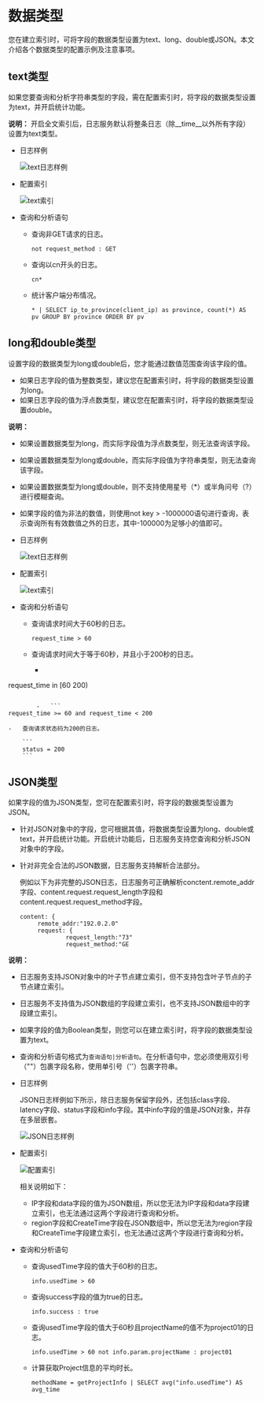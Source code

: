 # 数据类型

您在建立索引时，可将字段的数据类型设置为text、long、double或JSON。本文介绍各个数据类型的配置示例及注意事项。

## text类型

如果您要查询和分析字符串类型的字段，需在配置索引时，将字段的数据类型设置为text，并开启统计功能。

**说明：** 开启全文索引后，日志服务默认将整条日志（除\_\_time\_\_以外所有字段）设置为text类型。

-   日志样例

    ![text日志样例](https://static-aliyun-doc.oss-accelerate.aliyuncs.com/assets/img/zh-CN/5425769161/p237753.png)

-   配置索引

    ![text索引](https://static-aliyun-doc.oss-accelerate.aliyuncs.com/assets/img/zh-CN/9871522161/p237450.png)

-   查询和分析语句
    -   查询非GET请求的日志。

        ```
        not request_method : GET
        ```

    -   查询以cn开头的日志。

        ```
        cn*
        ```

    -   统计客户端分布情况。

        ```
        * | SELECT ip_to_province(client_ip) as province, count(*) AS pv GROUP BY province ORDER BY pv
        ```


## long和double类型

设置字段的数据类型为long或double后，您才能通过数值范围查询该字段的值。

-   如果日志字段的值为整数类型，建议您在配置索引时，将字段的数据类型设置为long。
-   如果日志字段的值为浮点数类型，建议您在配置索引时，将字段的数据类型设置double。

**说明：**

-   如果设置数据类型为long，而实际字段值为浮点数类型，则无法查询该字段。
-   如果设置数据类型为long或double，而实际字段值为字符串类型，则无法查询该字段。
-   如果设置数据类型为long或double，则不支持使用星号（\*）或半角问号（?）进行模糊查询。
-   如果字段的值为非法的数值，则使用not key \> -1000000语句进行查询，表示查询所有有效数值之外的日志，其中-100000为足够小的值即可。

-   日志样例

    ![text日志样例](https://static-aliyun-doc.oss-accelerate.aliyuncs.com/assets/img/zh-CN/5425769161/p237753.png)

-   配置索引

    ![text索引](https://static-aliyun-doc.oss-accelerate.aliyuncs.com/assets/img/zh-CN/9871522161/p237450.png)

-   查询和分析语句
    -   查询请求时间大于60秒的日志。

        ```
        request_time > 60
        ```

    -   查询请求时间大于等于60秒，并且小于200秒的日志。
        -   ```
request_time in [60 200)
```

        -   ```
request_time >= 60 and request_time < 200
```

    -   查询请求状态码为200的日志。

        ```
        status = 200
        ```


## JSON类型

如果字段的值为JSON类型，您可在配置索引时，将字段的数据类型设置为JSON。

-   针对JSON对象中的字段，您可根据其值，将数据类型设置为long、double或text，并开启统计功能。开启统计功能后，日志服务支持您查询和分析JSON对象中的字段。
-   针对非完全合法的JSON数据，日志服务支持解析合法部分。

    例如以下为非完整的JSON日志，日志服务可正确解析conctent.remote\_addr字段、content.request.request\_length字段和content.request.request\_method字段。

    ```
    content: {
         remote_addr:"192.0.2.0"
         request: {
                 request_length:"73"
                 request_method:"GE
    ```


**说明：**

-   日志服务支持JSON对象中的叶子节点建立索引，但不支持包含叶子节点的子节点建立索引。
-   日志服务不支持值为JSON数组的字段建立索引，也不支持JSON数组中的字段建立索引。
-   如果字段的值为Boolean类型，则您可以在建立索引时，将字段的数据类型设置为text。
-   查询和分析语句格式为`查询语句|分析语句`。在分析语句中，您必须使用双引号（""）包裹字段名称，使用单引号（''）包裹字符串。

-   日志样例

    JSON日志样例如下所示，除日志服务保留字段外，还包括class字段、latency字段、status字段和info字段。其中info字段的值是JSON对象，并存在多层嵌套。

    ![JSON日志样例](https://static-aliyun-doc.oss-accelerate.aliyuncs.com/assets/img/zh-CN/9871522161/p237714.png)

-   配置索引

    ![配置索引](https://static-aliyun-doc.oss-accelerate.aliyuncs.com/assets/img/zh-CN/5425769161/p5522.png)

    相关说明如下：

    -   IP字段和data字段的值为JSON数组，所以您无法为IP字段和data字段建立索引，也无法通过这两个字段进行查询和分析。
    -   region字段和CreateTime字段在JSON数组中，所以您无法为region字段和CreateTime字段建立索引，也无法通过这两个字段进行查询和分析。
-   查询和分析语句
    -   查询usedTime字段的值大于60秒的日志。

        ```
        info.usedTime > 60
        ```

    -   查询success字段的值为true的日志。

        ```
        info.success : true
        ```

    -   查询usedTime字段的值大于60秒且projectName的值不为project01的日志。

        ```
        info.usedTime > 60 not info.param.projectName : project01
        ```

    -   计算获取Project信息的平均时长。

        ```
        methodName = getProjectInfo | SELECT avg("info.usedTime") AS avg_time
        ```



